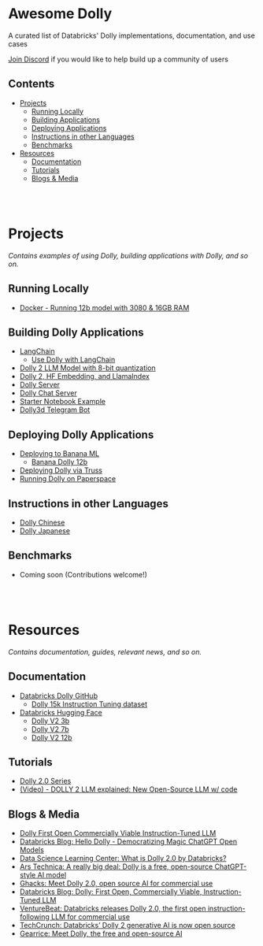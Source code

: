 # Awesome Dolly

A curated list of Databricks' Dolly implementations, documentation, and use cases

[Join Discord](https://discord.gg/SEmAgR2eWF) if you would like to help build up a community of users

## Contents

- [Projects](#projects)
  - [Running Locally](#running-locally)
  - [Building Applications](#building-dolly-applications)
  - [Deploying Applications](#deploying-dolly-applications)
  - [Instructions in other Languages](#instructions-in-other-languages)
  - [Benchmarks](#benchmarks)
- [Resources](#resources)
  - [Documentation](#documentation)
  - [Tutorials](#tutorials)
  - [Blogs & Media](#blogs--media)


<br />
<br />

# Projects

_Contains examples of using Dolly, building applications with Dolly, and so on._

## Running Locally

- [Docker - Running 12b model with 3080 & 16GB RAM](https://github.com/lunabrain-ai/dolly-v2-12b-8bit-example)


## Building Dolly Applications

- [LangChain](https://python.langchain.com/en/latest/index.html)
  - [Use Dolly with LangChain](https://github.com/hwchase17/langchain/issues/2928)
- [Dolly 2 LLM Model with 8-bit quantization](https://github.com/lunabrain-ai/dolly-v2-12b-8bit-example)
- [Dolly 2, HF Embedding, and LlamaIndex](https://github.com/autratec/dolly2.0_3b_HFembedding_Llamaindex)
- [Dolly Server](https://github.com/garland3/dollyserver)
- [Dolly Chat Server](https://github.com/riversun/chatux-server-dolly)
- [Starter Notebook Example](https://github.com/NageshMashette/Dolly-2.0-LLM)
- [Dolly3d Telegram Bot](https://github.com/sanychta/dolly3d_bot)
  
## Deploying Dolly Applications

- [Deploying to Banana ML](https://www.banana.dev/)
  - [Banana Dolly 12b](https://github.com/bbreton3/banana-dolly-v2-12B)
- [Deploying Dolly via Truss](https://github.com/basetenlabs/dolly-v2-truss)
- [Running Dolly on Paperspace](https://til.simonwillison.net/llms/dolly-2)

## Instructions in other Languages

- [Dolly Chinese](https://github.com/zinccat/dolly_chinese)
- [Dolly Japanese](https://github.com/kunishou/databricks-dolly-15k-ja)

## Benchmarks

- Coming soon (Contributions welcome!)

<br />
<br />

# Resources

_Contains documentation, guides, relevant news, and so on._

## Documentation

- [Databricks Dolly GitHub](https://github.com/databrickslabs/dolly)
  - [Dolly 15k Instruction Tuning dataset](https://github.com/databrickslabs/dolly/tree/master/data)
- [Databricks Hugging Face](https://huggingface.co/databricks)
  - [Dolly V2 3b](https://huggingface.co/databricks/dolly-v2-3b)
  - [Dolly V2 7b](https://huggingface.co/databricks/dolly-v2-7b)
  - [Dolly V2 12b](https://huggingface.co/databricks/dolly-v2-12b)


## Tutorials

- [Dolly 2.0 Series](https://github.com/kw2828/Dolly-2.0-Series)
- [(Video) - DOLLY 2 LLM explained: New Open-Source LLM w/ code](https://www.youtube.com/watch?v=kZazs6V3314&ab_channel=code_your_own_AI)


## Blogs & Media

- [Dolly First Open Commercially Viable Instruction-Tuned LLM](https://www.databricks.com/blog/2023/04/12/dolly-first-open-commercially-viable-instruction-tuned-llm)
- [Databricks Blog: Hello Dolly - Democratizing Magic ChatGPT Open Models](https://www.databricks.com/blog/2023/03/24/hello-dolly-democratizing-magic-chatgpt-open-models.html)
- [Data Science Learning Center: What is Dolly 2.0 by Databricks?](https://datasciencelearningcenter.substack.com/p/what-is-dolly-20-by-databricks)
- [Ars Technica: A really big deal: Dolly is a free, open-source ChatGPT-style AI model](https://arstechnica.com/information-technology/2023/04/a-really-big-deal-dolly-is-a-free-open-source-chatgpt-style-ai-model/)
- [Ghacks: Meet Dolly 2.0, open source AI for commercial use](https://www.ghacks.net/2023/04/17/meet-dolly-2-0-open-source-ai-for-commercial-use/)
- [Databricks Blog: Dolly: First Open, Commercially Viable, Instruction-Tuned LLM](https://www.databricks.com/blog/2023/04/12/dolly-first-open-commercially-viable-instruction-tuned-llm)
- [VentureBeat: Databricks releases Dolly 2.0, the first open instruction-following LLM for commercial use](https://venturebeat.com/ai/databricks-releases-dolly-2-0-the-first-open-instruction-following-llm-for-commercial-use/)
- [TechCrunch: Databricks’ Dolly 2 generative AI is now open source](https://techcrunch.com/2023/04/12/databricks-dolly-2-generative-ai-open-source/)
- [Gearrice: Meet Dolly, the free and open-source AI](https://www.gearrice.com/update/meet-dolly-the-free-and-open-source-ai/)

